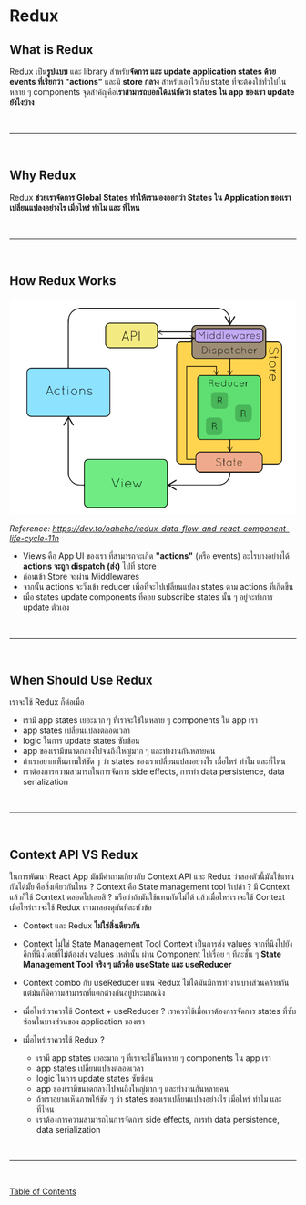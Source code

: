 # Redux

## What is Redux

Redux เป็น**รูปแบบ** และ library สำหรับ**จัดการ และ update application states ด้วย events ที่เรียกว่า "actions"** และมี **store กลาง** สำหรับเอาไว้เก็บ state ที่จะต้องใช้ทั่วไปในหลาย ๆ components จุดสำคัญคือ**เราสามารถบอกได้แน่ชัดว่า states ใน app ของเรา update ยังไงบ้าง**

<br><hr><br>

## Why Redux

Redux **ช่วยเราจัดการ Global States ทำให้เรามองออกว่า States ใน Application ของเราเปลี่ยนแปลงอย่างไร เมื่อไหร่ ทำไม และ ที่ไหน**

<br><hr><br>

## How Redux Works

![How Redux Works](./images/how-redux-works.gif)

_Reference: https://dev.to/oahehc/redux-data-flow-and-react-component-life-cycle-11n_

- Views คือ App UI ของเรา ที่สามารถจะเกิด **"actions"** (หรือ events) อะไรบางอย่างได้ **actions จะถูก dispatch (ส่ง)** ไปที่ store
- ก่อนเข้า Store จะผ่าน Middlewares
- จากนั้น actions จะวิ่งเข้า reducer เพื่อที่จะไปเปลี่ยนแปลง states ตาม actions ที่เกิดขึ้น
- เมื่อ states update components ที่คอย subscribe states นั้น ๆ อยู่จะทำการ update ตัวเอง

<br><hr><br>

## When Should Use Redux

เราจะใช้ Redux ก็ต่อเมื่อ

- เรามี app states เยอะมาก ๆ ที่เราจะใช้ในหลาย ๆ components ใน app เรา
- app states เปลี่ยนแปลงตลอดเวลา
- logic ในการ update states ซับซ้อน
- app ของเรามีขนาดกลางไปจนถึงใหญ่มาก ๆ และทำงานกันหลายคน
- ถ้าเราอยากเห็นภาพให้ชัด ๆ ว่า states ของเราเปลี่ยนแปลงอย่างไร เมื่อไหร่ ทำไม และที่ไหน
- เราต้องการความสามารถในการจัดการ side effects, การทำ data persistence, data serialization

<br><hr><br>

## Context API VS Redux

ในการพัฒนา React App มักมีคำถามเกี่ยวกับ Context API และ Redux ว่าสองตัวนี้มันใช้แทนกันได้มั้ย คือสิ่งเดียวกันไหม​ ? Context คือ State management tool รึเปล่า ? มี Context แล้วก็ใช้ Context ตลอดไปเลยสิ ? หรือว่าถ้ามันใช้แทนกันไม่ได้ แล้วเมื่อไหร่เราจะใช้ Context เมื่อไหร่เราจะใช้ Redux เรามาลองดุกันทีละหัวข้อ

- Context และ Redux **ไม่ใช่สิ่งเดียวกัน**

- Context ไม่ใช่ State Management Tool Context เป็นการส่ง values จากที่นึงไปยังอีกที่นึงโดยที่ไม่ต้องส่ง values เหล่านั้น ผ่าน Component ไปเรื่อย ๆ ทีละชั้น ๆ **State Management Tool จริง ๆ แล้วคือ useState และ useReducer**

- Context combo กับ useReducer แทน Redux ไม่ได้มันมีการทำงานบางส่วนคล้ายกัน แต่มันก็มีความสามารถที่แตกต่างกันอยู่ประมาณนึง

- เมื่อไหร่เราควรใช้ Context + useReducer ? เราควรใช้เมื่อเราต้องการจัดการ states ที่ซับซ้อนในบางส่วนของ application ของเรา

- เมื่อไหร่เราควรใช้ Redux ?
  - เรามี app states เยอะมาก ๆ ที่เราจะใช้ในหลาย ๆ components ใน app เรา
  - app states เปลี่ยนแปลงตลอดเวลา
  - logic ในการ update states ซับซ้อน
  - app ของเรามีขนาดกลางไปจนถึงใหญ่มาก ๆ และทำงานกันหลายคน
  - ถ้าเราอยากเห็นภาพให้ชัด ๆ ว่า states ของเราเปลี่ยนแปลงอย่างไร เมื่อไหร่ ทำไม และที่ไหน
  - เราต้องการความสามารถในการจัดการ side effects, การทำ data persistence, data serialization

<br><hr><br>

[Table of Contents](https://github.com/napatwongchr/intro-to-react/blob/main/README.md)
